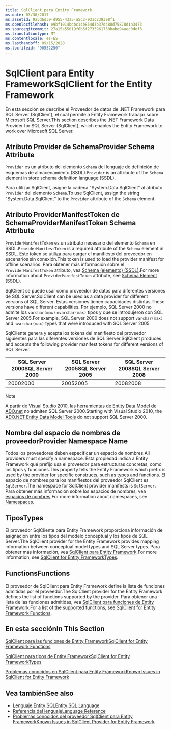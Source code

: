 ```yaml
---
title: SqlClient para Entity Framework
ms.date: 03/30/2017
ms.assetid: 9a5d6d39-d955-43a5-a5c2-931c239398f1
ms.openlocfilehash: e9bf1014bdbc14b854d3b37d488d75878d1a3473
ms.sourcegitcommit: 27a15a55019f6b5f2733961738babe94aec0def3
ms.translationtype: MT
ms.contentlocale: es-ES
ms.lasthandoff: 09/15/2020
ms.locfileid: "90552250"
---
```

# <a name="sqlclient-for-the-entity-framework"></a><span data-ttu-id="6b67b-102">SqlClient para Entity Framework</span><span class="sxs-lookup"><span data-stu-id="6b67b-102">SqlClient for the Entity Framework</span></span>
<span data-ttu-id="6b67b-103">En esta sección se describe el Proveedor de datos de .NET Framework para SQL Server (SqlClient), el cual permite a Entity Framework trabajar sobre Microsoft SQL Server.</span><span class="sxs-lookup"><span data-stu-id="6b67b-103">This section describes the .NET Framework Data Provider for SQL Server (SqlClient), which enables the Entity Framework to work over Microsoft SQL Server.</span></span>  
  
## <a name="provider-schema-attribute"></a><span data-ttu-id="6b67b-104">Atributo Provider de Schema</span><span class="sxs-lookup"><span data-stu-id="6b67b-104">Provider Schema Attribute</span></span>  
 <span data-ttu-id="6b67b-105">`Provider` es un atributo del elemento `Schema` del lenguaje de definición de esquemas de almacenamiento (SSDL).</span><span class="sxs-lookup"><span data-stu-id="6b67b-105">`Provider` is an attribute of the `Schema` element in store schema definition language (SSDL).</span></span>  
  
 <span data-ttu-id="6b67b-106">Para utilizar SqlClient, asigne la cadena "System.Data.SqlClient" al atributo `Provider` del elemento `Schema`.</span><span class="sxs-lookup"><span data-stu-id="6b67b-106">To use SqlClient, assign the string "System.Data.SqlClient" to the `Provider` attribute of the `Schema` element.</span></span>  
  
## <a name="providermanifesttoken-schema-attribute"></a><span data-ttu-id="6b67b-107">Atributo ProviderManifestToken de Schema</span><span class="sxs-lookup"><span data-stu-id="6b67b-107">ProviderManifestToken Schema Attribute</span></span>  
 <span data-ttu-id="6b67b-108">`ProviderManifestToken` es un atributo necesario del elemento `Schema` en SSDL.</span><span class="sxs-lookup"><span data-stu-id="6b67b-108">`ProviderManifestToken` is a required attribute of the `Schema` element in SSDL.</span></span> <span data-ttu-id="6b67b-109">Este token se utiliza para cargar el manifiesto del proveedor en escenarios sin conexión.</span><span class="sxs-lookup"><span data-stu-id="6b67b-109">This token is used to load the provider manifest for offline scenarios.</span></span> <span data-ttu-id="6b67b-110">Para obtener más información sobre el `ProviderManifestToken` atributo, vea [Schema (elemento) (SSDL)](/ef/ef6/modeling/designer/advanced/edmx/ssdl-spec#schema-element-ssdl).</span><span class="sxs-lookup"><span data-stu-id="6b67b-110">For more information about `ProviderManifestToken` attribute, see [Schema Element (SSDL)](/ef/ef6/modeling/designer/advanced/edmx/ssdl-spec#schema-element-ssdl).</span></span>  
  
 <span data-ttu-id="6b67b-111">SqlClient se puede usar como proveedor de datos para diferentes versiones de SQL Server.</span><span class="sxs-lookup"><span data-stu-id="6b67b-111">SqlClient can be used as a data provider for different versions of SQL Server.</span></span> <span data-ttu-id="6b67b-112">Estas versiones tienen capacidades distintas.</span><span class="sxs-lookup"><span data-stu-id="6b67b-112">These versions have different capabilities.</span></span> <span data-ttu-id="6b67b-113">Por ejemplo, SQL Server 2000 no admite los `varchar(max)` `nvarchar(max)` tipos y que se introdujeron con SQL Server 2005.</span><span class="sxs-lookup"><span data-stu-id="6b67b-113">For example, SQL Server 2000 does not support `varchar(max)` and `nvarchar(max)` types that were introduced with SQL Server 2005.</span></span>  
  
 <span data-ttu-id="6b67b-114">SqlCliente genera y acepta los tokens del manifiesto del proveedor siguientes para las diferentes versiones de SQL Server.</span><span class="sxs-lookup"><span data-stu-id="6b67b-114">SqlClient produces and accepts the following provider manifest tokens for different versions of SQL Server.</span></span>  
  
|<span data-ttu-id="6b67b-115">SQL Server 2000</span><span class="sxs-lookup"><span data-stu-id="6b67b-115">SQL Server 2000</span></span>|<span data-ttu-id="6b67b-116">SQL Server 2005</span><span class="sxs-lookup"><span data-stu-id="6b67b-116">SQL Server 2005</span></span>|<span data-ttu-id="6b67b-117">SQL Server 2008</span><span class="sxs-lookup"><span data-stu-id="6b67b-117">SQL Server 2008</span></span>|  
|-|-|-|  
|<span data-ttu-id="6b67b-118">2000</span><span class="sxs-lookup"><span data-stu-id="6b67b-118">2000</span></span>|<span data-ttu-id="6b67b-119">2005</span><span class="sxs-lookup"><span data-stu-id="6b67b-119">2005</span></span>|<span data-ttu-id="6b67b-120">2008</span><span class="sxs-lookup"><span data-stu-id="6b67b-120">2008</span></span>|  
  
> [!NOTE]
> <span data-ttu-id="6b67b-121">A partir de Visual Studio 2010, las [herramientas de Entity Data Model de ADO.net](/previous-versions/dotnet/netframework-4.0/bb399249(v=vs.100)) no admiten SQL Server 2000.</span><span class="sxs-lookup"><span data-stu-id="6b67b-121">Starting with Visual Studio 2010, the [ADO.NET Entity Data Model Tools](/previous-versions/dotnet/netframework-4.0/bb399249(v=vs.100)) do not support SQL Server 2000.</span></span>  
  
## <a name="provider-namespace-name"></a><span data-ttu-id="6b67b-122">Nombre del espacio de nombres de proveedor</span><span class="sxs-lookup"><span data-stu-id="6b67b-122">Provider Namespace Name</span></span>  
 <span data-ttu-id="6b67b-123">Todos los proveedores deben especificar un espacio de nombres.</span><span class="sxs-lookup"><span data-stu-id="6b67b-123">All providers must specify a namespace.</span></span> <span data-ttu-id="6b67b-124">Esta propiedad indica a Entity Framework qué prefijo usa el proveedor para estructuras concretas, como los tipos y funciones.</span><span class="sxs-lookup"><span data-stu-id="6b67b-124">This property tells the Entity Framework which prefix is used by the provider for specific constructs, such as types and functions.</span></span> <span data-ttu-id="6b67b-125">El espacio de nombres para los manifiestos del proveedor SqlClient es `SqlServer`.</span><span class="sxs-lookup"><span data-stu-id="6b67b-125">The namespace for SqlClient provider manifests is `SqlServer`.</span></span> <span data-ttu-id="6b67b-126">Para obtener más información sobre los espacios de nombres, vea [espacios de nombres](./language-reference/namespaces-entity-sql.md).</span><span class="sxs-lookup"><span data-stu-id="6b67b-126">For more information about namespaces, see [Namespaces](./language-reference/namespaces-entity-sql.md).</span></span>  
  
## <a name="types"></a><span data-ttu-id="6b67b-127">Tipos</span><span class="sxs-lookup"><span data-stu-id="6b67b-127">Types</span></span>  
 <span data-ttu-id="6b67b-128">El proveedor SqlCliente para Entity Framework proporciona información de asignación entre los tipos del modelo conceptual y los tipos de SQL Server.</span><span class="sxs-lookup"><span data-stu-id="6b67b-128">The SqlClient provider for the Entity Framework provides mapping information between conceptual model types and SQL Server types.</span></span> <span data-ttu-id="6b67b-129">Para obtener más información, vea [SqlClient para Entity Framework](sqlclient-for-ef-types.md).</span><span class="sxs-lookup"><span data-stu-id="6b67b-129">For more information, see [SqlClient for Entity FrameworkTypes](sqlclient-for-ef-types.md).</span></span>  
  
## <a name="functions"></a><span data-ttu-id="6b67b-130">Functions</span><span class="sxs-lookup"><span data-stu-id="6b67b-130">Functions</span></span>  
 <span data-ttu-id="6b67b-131">El proveedor de SqlClient para Entity Framework define la lista de funciones admitidas por el proveedor.</span><span class="sxs-lookup"><span data-stu-id="6b67b-131">The SqlClient provider for the Entity Framework defines the list of functions supported by the provider.</span></span> <span data-ttu-id="6b67b-132">Para obtener una lista de las funciones admitidas, vea [SqlClient para funciones de Entity Framework](sqlclient-for-ef-functions.md).</span><span class="sxs-lookup"><span data-stu-id="6b67b-132">For a list of the supported functions, see [SqlClient for Entity Framework Functions](sqlclient-for-ef-functions.md).</span></span>  
  
## <a name="in-this-section"></a><span data-ttu-id="6b67b-133">En esta sección</span><span class="sxs-lookup"><span data-stu-id="6b67b-133">In This Section</span></span>  
 [<span data-ttu-id="6b67b-134">SqlClient para las funciones de Entity Framework</span><span class="sxs-lookup"><span data-stu-id="6b67b-134">SqlClient for Entity Framework Functions</span></span>](sqlclient-for-ef-functions.md)  
  
 [<span data-ttu-id="6b67b-135">SqlClient para tipos de Entity Framework</span><span class="sxs-lookup"><span data-stu-id="6b67b-135">SqlClient for Entity FrameworkTypes</span></span>](sqlclient-for-ef-types.md)  
  
 [<span data-ttu-id="6b67b-136">Problemas conocidos en SqlClient para Entity Framework</span><span class="sxs-lookup"><span data-stu-id="6b67b-136">Known Issues in SqlClient for Entity Framework</span></span>](known-issues-in-sqlclient-for-entity-framework.md)  
  
## <a name="see-also"></a><span data-ttu-id="6b67b-137">Vea también</span><span class="sxs-lookup"><span data-stu-id="6b67b-137">See also</span></span>

- [<span data-ttu-id="6b67b-138">Lenguaje Entity SQL</span><span class="sxs-lookup"><span data-stu-id="6b67b-138">Entity SQL Language</span></span>](./language-reference/entity-sql-language.md)
- [<span data-ttu-id="6b67b-139">Referencia del lenguaje</span><span class="sxs-lookup"><span data-stu-id="6b67b-139">Language Reference</span></span>](./language-reference/index.md)
- [<span data-ttu-id="6b67b-140">Problemas conocidos del proveedor SqlClient para Entity Framework</span><span class="sxs-lookup"><span data-stu-id="6b67b-140">Known Issues in SqlClient Provider for Entity Framework</span></span>](sqlclient-for-the-entity-framework.md)
